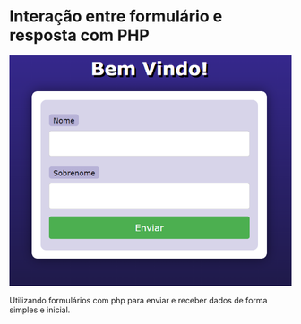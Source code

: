 # Interação entre formulário e resposta com PHP

<img src="https://github.com/bruno-pisciotta281/PHP_formInteraction/blob/main/img_formInteraction.png" width="1000px;"/>

Utilizando formulários com php para enviar e receber dados de forma simples e inicial.
